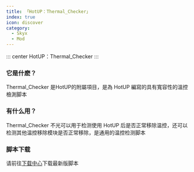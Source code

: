 ```yaml
---
title: 「HotUP：Thermal_Checker」
index: true
icon: discover
category:
  - Skyx
  - Mod
---
```

::: center
HotUP：Thermal_Checker
:::

### 它是什麽？

Thermal_Checker 是HotUP的附屬項目，是為 HotUP 編寫的具有寬容性的溫控檢測脚本

### 有什么用？

Thermal_Checker 不光可以用于检测使用 HotUP 后是否正常移除温控，还可以检测其他温控移除模块是否正常移除，是通用的温控检测脚本

### 脚本下载
请前往[下载中心](./../../../../file.html)下载最新版脚本